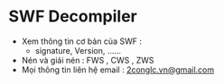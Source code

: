 # SWF Decompiler
 * Xem thông tin cơ bản  của SWF :
   - signature, Version, ......
* Nén và giải nén : FWS , CWS , ZWS
* Mọi thông tin liên hệ email : 2conglc.vn@gmail.com
